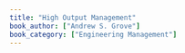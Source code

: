 ```yaml
---
title: "High Output Management"
book_author: ["Andrew S. Grove"]
book_category: ["Engineering Management"]
---
```

